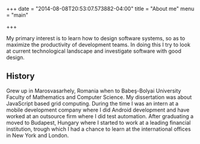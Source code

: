 +++
date = "2014-08-08T20:53:07.573882-04:00"
title = "About me"
menu  = "main"

+++

My primary interest is to learn how to design software systems, so as to maximize the productivity of development teams. In doing this I try to look at current technological landscape and investigate software with good design.

## History

Grew up in Marosvasarhely, Romania when to Babeş-Bolyai University
Faculty of Mathematics and Computer Science. My dissertation was about JavaScript based grid computing. During the time I was an intern at a mobile development company where I did Android development and have worked at an outsource firm where I did test automation. After graduating a moved to Budapest, Hungary where I started to work at a leading financial institution, trough which I had a chance to learn at the international offices in New York and London.
